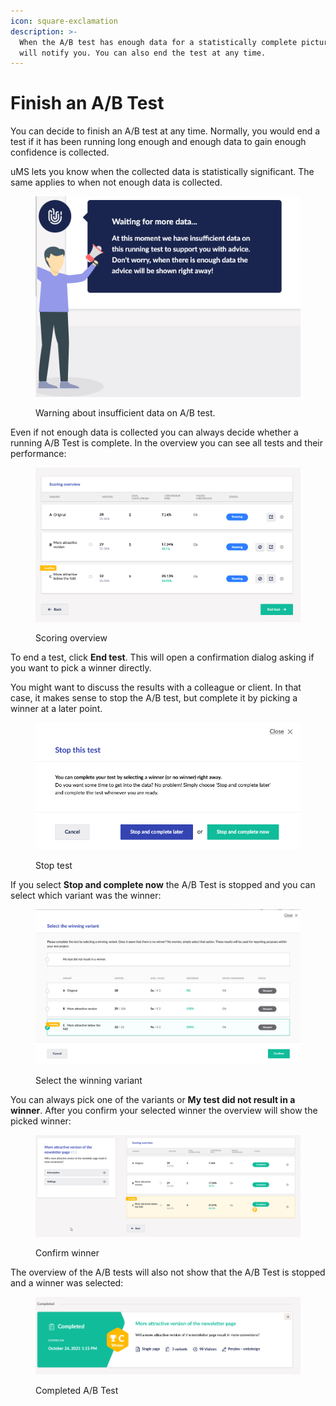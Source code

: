 ```yaml
---
icon: square-exclamation
description: >-
  When the A/B test has enough data for a statistically complete picture, uMS
  will notify you. You can also end the test at any time.
---
```


# Finish an A/B Test

You can decide to finish an A/B test at any time. Normally, you would end a test if it has been running long enough and enough data to gain enough confidence is collected.

uMS lets you know when the collected data is statistically significant. The same applies to when not enough data is collected.

<div align="left">

<figure><img src="../../.gitbook/assets/image (20).png" alt="Warning about insufficient data on A/B test."><figcaption><p>Warning about insufficient data on A/B test.</p></figcaption></figure>

</div>

Even if not enough data is collected you can always decide whether a running A/B Test is complete. In the overview you can see all tests and their performance:

<div align="left">

<figure><img src="../../.gitbook/assets/image (21).png" alt="Scoring overview"><figcaption><p>Scoring overview</p></figcaption></figure>

</div>

To end a test, click **End test**. This will open a confirmation dialog asking if you want to pick a winner directly.

You might want to discuss the results with a colleague or client. In that case, it makes sense to stop the A/B test, but complete it by picking a winner at a later point.

<div align="left">

<figure><img src="../../.gitbook/assets/image (22).png" alt="Stop test"><figcaption><p>Stop test</p></figcaption></figure>

</div>

If you select **Stop and complete now** the A/B Test is stopped and you can select which variant was the winner:

<div align="left">

<figure><img src="../../.gitbook/assets/image (23).png" alt="Select the winning variant"><figcaption><p>Select the winning variant</p></figcaption></figure>

</div>

You can always pick one of the variants or **My test did not result in a winner**. After you confirm your selected winner the overview will show the picked winner:

<div align="left">

<figure><img src="../../.gitbook/assets/image (24).png" alt="Confirm winner"><figcaption><p>Confirm winner</p></figcaption></figure>

</div>

The overview of the A/B tests will also not show that the A/B Test is stopped and a winner was selected:

<figure><img src="../../.gitbook/assets/image (25).png" alt="Completed A/B Test"><figcaption><p>Completed A/B Test</p></figcaption></figure>

